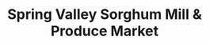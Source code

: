 ---
title: "Spring Valley Sorghum Mill & Produce Market"
url: /scottsville/spring-valley-sorghum-mill-and-produce-market/
shop: gift
---